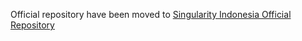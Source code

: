 Official repository have been moved to [Singularity Indonesia Official Repository](https://github.com/SingularityIndonesia/AndroidForm/)
